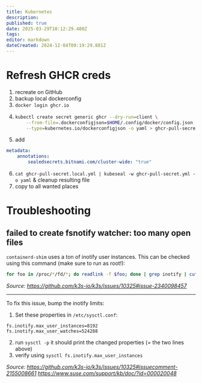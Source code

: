 ```yaml
---
title: Kubernetes
description: 
published: true
date: 2025-03-29T10:12:29.480Z
tags: 
editor: markdown
dateCreated: 2024-12-04T09:19:29.881Z
---
```


# Refresh GHCR creds
1. recreate on GitHub
2. backup local dockerconfig
3. `docker login ghcr.io`
4.  ```bash
	kubectl create secret generic ghcr --dry-run=client \
  		--from-file=.dockerconfigjson=$HOME/.config/docker/config.json \
  		--type=kubernetes.io/dockerconfigjson -o yaml > ghcr-pull-secret.local.yml
	```
5. add
```yml
metadata:
	annotations:
		sealedsecrets.bitnami.com/cluster-wide: "true"
```
6. `cat ghcr-pull-secret.local.yml | kubeseal -w ghcr-pull-secret.yml -o yaml` & cleanup resulting file
7. copy to all wanted places

# Troubleshooting
## failed to create fsnotify watcher: too many open files
`containerd-shim` uses a ton of inotify user instances. This can be checked using this command (make sure to run as root!):
```sh
for foo in /proc/*/fd/*; do readlink -f $foo; done | grep inotify | cut -d/ -f3 | xargs -I '{}' -- ps --no-headers -o comm {} | sort | uniq -c | sort -nr
```
*Source: https://github.com/k3s-io/k3s/issues/10325#issue-2340098457*

---

To fix this issue, bump the inotify limits:
1. Set these properties in `/etc/sysctl.conf`:
```
fs.inotify.max_user_instances=8192
fs.inotify.max_user_watches=524288
```
2. run `sysctl -p`
it should print the changed properties (= the two lines above)
3. verify using `sysctl fs.inotify.max_user_instances`

*Source:
https://github.com/k3s-io/k3s/issues/10325#issuecomment-2155008661
https://www.suse.com/support/kb/doc/?id=000020048*